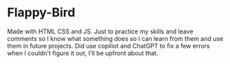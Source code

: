 # Flappy-Bird
Made with HTML CSS and JS. 
Just to practice my skills and leave comments so I know what something does so I can learn from them and use them in future projects.
Did use copiliot and ChatGPT to fix a few errors when I couldn't figure it out, I'll be upfront about that.
